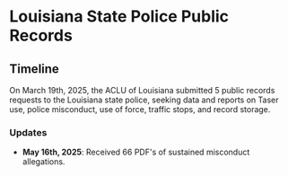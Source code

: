 # Louisiana State Police Public Records

## Timeline

On March 19th, 2025, the ACLU of Louisiana submitted 5 public records requests to the Louisiana state police, seeking data and reports on Taser use, police misconduct, use of force, traffic stops, and record storage. 

### Updates
- **May 16th, 2025**: Received 66 PDF's of sustained misconduct allegations.

